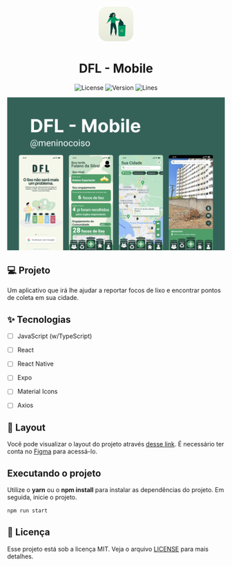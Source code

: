<h1 align="center">
    <img alt="DFL - Mobile" height="80" title="DFL - Mobile" src=".github/app_icon.png" />
</h1>
<h1 align="center">
  DFL - Mobile
</h1>

<p align="center">
  <img alt="License" src="https://img.shields.io/static/v1?label=license&message=MIT&color=346259&labelColor=26413C">
  
  <img alt="Version" src="https://img.shields.io/static/v1?label=version&message=MOBILE&color=346259&labelColor=26413C">
  
  <img alt="Lines" src="https://img.shields.io/tokei/lines/github/theduardomaciel/dfl-mobile?color=346259&&labelColor=26413C&label=Lines%20of%20code&style=for-the-badge" />
</p>


![cover](.github/cover.png?style=flat)


## 💻 Projeto
Um aplicativo que irá lhe ajudar a reportar focos de lixo e encontrar pontos de coleta em sua cidade.

## ✨ Tecnologias

-   [ ] JavaScript (w/TypeScript)
-   [ ] React
-   [ ] React Native
-   [ ] Expo
-   [ ] Material Icons
-   [ ] Axios


## 🔖 Layout

Você pode visualizar o layout do projeto através [desse link](https://www.figma.com/file/WSAdXvaBPIDKfDSbqyqvyM/DFL---Mobile?node-id=0%3A1). É necessário ter conta no [Figma](http://figma.com/) para acessá-lo.


## Executando o projeto

Utilize o **yarn** ou o **npm install** para instalar as dependências do projeto.
Em seguida, inicie o projeto.

```cl
npm run start
```



## 📄 Licença

Esse projeto está sob a licença MIT. Veja o arquivo [LICENSE](LICENSE) para mais detalhes.

<br />
